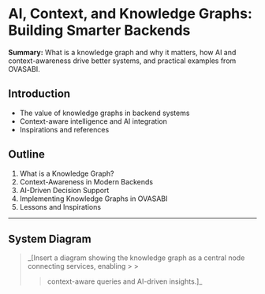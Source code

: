 # AI, Context, and Knowledge Graphs: Building Smarter Backends

**Summary:** What is a knowledge graph and why it matters, how AI and context-awareness drive better
systems, and practical examples from OVASABI.

## Introduction

- The value of knowledge graphs in backend systems
- Context-aware intelligence and AI integration
- Inspirations and references

## Outline

1. What is a Knowledge Graph?
2. Context-Awareness in Modern Backends
3. AI-Driven Decision Support
4. Implementing Knowledge Graphs in OVASABI
5. Lessons and Inspirations

---

## System Diagram

> \_[Insert a diagram showing the knowledge graph as a central node connecting services,
> enabling > >
>
> > context-aware queries and AI-driven insights.]\_
